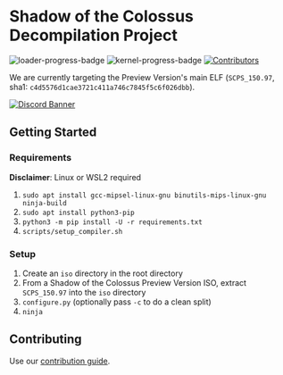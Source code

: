 # Shadow of the Colossus Decompilation Project
[loader-progress-badge]: https://img.shields.io/endpoint?url=https%3A%2F%2Fprogress.deco.mp%2Fdata%2Fsotc%2Fpreview%2Floader%2F%3Fmode%3Dshield%26measure%3Dloader&style=flat&label=SCPS_150.97
[kernel-progress-badge]: https://img.shields.io/endpoint?url=https%3A%2F%2Fprogress.deco.mp%2Fdata%2Fsotc%2Fpreview%2Fkernel%2F%3Fmode%3Dshield%26measure%3Dloader&style=flat&label=KERNEL.XFF

<!-- Contributors shield -->
[contributors-url]: https://github.com/Fantaskink/SOTC/graphs/contributors
[contributors-badge]: https://img.shields.io/github/contributors/Fantaskink/SOTC?color=green

<!-- Shields -->
![loader-progress-badge] ![kernel-progress-badge] [![Contributors][contributors-badge]][contributors-url]

We are currently targeting the Preview Version's main ELF (``SCPS_150.97``, sha1: ``c4d5576d1cae3721c411a746c7845f5c6f026dbb``).

<a href="https://discord.gg/WGSnPQFtHU" target="_blank">
  <img src="https://discord.com/api/guilds/465610776762384394/widget.png?style=banner2" alt="Discord Banner">
</a>

## Getting Started
### Requirements
**Disclaimer**: Linux or WSL2 required
1. ``sudo apt install gcc-mipsel-linux-gnu binutils-mips-linux-gnu ninja-build``
2. ``sudo apt install python3-pip``
3. ``python3 -m pip install -U -r requirements.txt``
4. ``scripts/setup_compiler.sh``

### Setup
1. Create an ``iso`` directory in the root directory
2. From a Shadow of the Colossus Preview Version ISO, extract ``SCPS_150.97`` into the ``iso`` directory
3. ``configure.py`` (optionally pass ``-c`` to do a clean split)
4. ``ninja``

## Contributing
Use our [contribution guide](docs/CONTRIBUTING.md).
